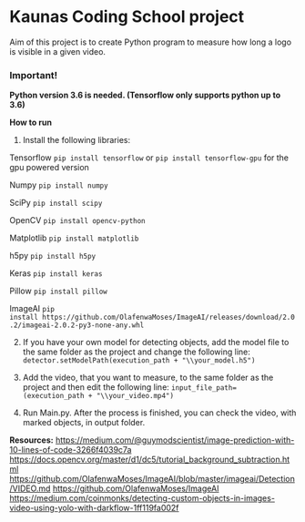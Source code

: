 # Kaunas Coding School project

Aim of this project is to create Python program to measure how long a logo is visible in a given video.

### Important!
**Python version 3.6 is needed. (Tensorflow only supports python up to 3.6)**

**How to run**

1. Install the following libraries:
	
Tensorflow 
`pip install tensorflow` or ```pip install tensorflow-gpu``` for the gpu powered version

Numpy
`pip install numpy`
	
SciPy
`pip install scipy`
	
OpenCV
`pip install opencv-python`
	
Matplotlib
`pip install matplotlib`
	
h5py
`pip install h5py`
	
Keras
`pip install keras`
	
Pillow
`pip install pillow`
	
ImageAI
`pip install https://github.com/OlafenwaMoses/ImageAI/releases/download/2.0.2/imageai-2.0.2-py3-none-any.whl`

2. If you have your own model for detecting objects, add the model file to the same folder as the project and change the following line:
`detector.setModelPath(execution_path + "\\your_model.h5")`

3. Add the video, that you want to measure, to the same folder as the project and then edit the following line:
`input_file_path=(execution_path + "\\your_video.mp4")`

4. Run Main.py. After the process is finished, you can check the video, with marked objects, in output folder.

**Resources:**
https://medium.com/@guymodscientist/image-prediction-with-10-lines-of-code-3266f4039c7a
https://docs.opencv.org/master/d1/dc5/tutorial_background_subtraction.html
https://github.com/OlafenwaMoses/ImageAI/blob/master/imageai/Detection/VIDEO.md
https://github.com/OlafenwaMoses/ImageAI
https://medium.com/coinmonks/detecting-custom-objects-in-images-video-using-yolo-with-darkflow-1ff119fa002f
